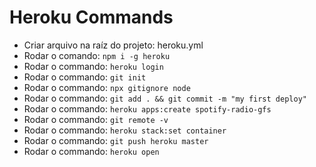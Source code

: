 # Heroku Commands

- Criar arquivo na raíz do projeto: heroku.yml
- Rodar o comando:  ``` npm i -g heroku ```
- Rodar o commando: ``` heroku login ```
- Rodar o commando: ``` git init ```
- Rodar o commando: ``` npx gitignore node ```
- Rodar o commando: ``` git add . && git commit -m "my first deploy" ```
- Rodar o commando: ``` heroku apps:create spotify-radio-gfs ```
- Rodar o commando: ``` git remote -v ```
- Rodar o commando: ``` heroku stack:set container ```
- Rodar o commando: ``` git push heroku master ```
- Rodar o commando: ``` heroku open ```